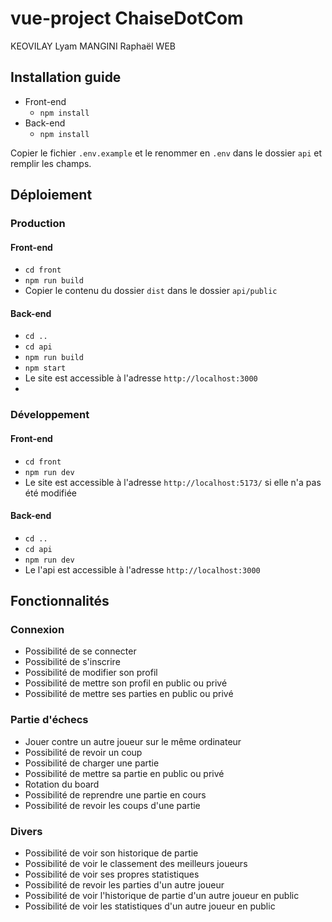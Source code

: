 # vue-project ChaiseDotCom

KEOVILAY Lyam
MANGINI Raphaël
WEB

## Installation guide
- Front-end
  - `npm install`
- Back-end
  - `npm install`

Copier le fichier `.env.example` et le renommer en `.env` dans le dossier `api` et remplir les champs.



## Déploiement
### Production
#### Front-end
- `cd front`
- `npm run build`
- Copier le contenu du dossier `dist` dans le dossier `api/public`

#### Back-end
- `cd ..`
- `cd api`
- `npm run build`
- `npm start`
- Le site est accessible à l'adresse `http://localhost:3000`
- 
### Développement
#### Front-end
- `cd front`
- `npm run dev`
- Le site est accessible à l'adresse `http://localhost:5173/` si elle n'a pas été modifiée
#### Back-end
- `cd ..`
- `cd api`
- `npm run dev`
- Le l'api est accessible à l'adresse `http://localhost:3000`
## Fonctionnalités

### Connexion
- Possibilité de se connecter
- Possibilité de s'inscrire
- Possibilité de modifier son profil
- Possibilité de mettre son profil en public ou privé
- Possibilité de mettre ses parties en public ou privé

### Partie d'échecs
- Jouer contre un autre joueur sur le même ordinateur
- Possibilité de revoir un coup
- Possibilité de charger une partie
- Possibilité de mettre sa partie en public ou privé
- Rotation du board
- Possibilité de reprendre une partie en cours
- Possibilité de revoir les coups d'une partie

### Divers
- Possibilité de voir son historique de partie
- Possibilité de voir le classement des meilleurs joueurs
- Possibilité de voir ses propres statistiques
- Possibilité de revoir les parties d'un autre joueur
- Possibilité de voir l'historique de partie d'un autre joueur en public
- Possibilité de voir les statistiques d'un autre joueur en public
